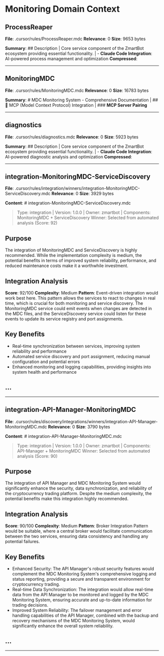 # Monitoring Domain Context

## ProcessReaper
**File**: .cursor/rules/ProcessReaper.mdc
**Relevance**: 0
**Size**: 9653 bytes

**Summary**: ## Description | Core service component of the ZmartBot ecosystem providing essential functionality. | - **Claude Code Integration**: AI-powered process management and optimization
**Compressed**: 

---

## MonitoringMDC
**File**: .cursor/rules/MonitoringMDC.mdc
**Relevance**: 0
**Size**: 16783 bytes

**Summary**: # MDC Monitoring System - Comprehensive Documentation | ## 🤖 MCP (Model Context Protocol) Integration | ### **MCP Server Pairing**

---

## diagnostics
**File**: .cursor/rules/diagnostics.mdc
**Relevance**: 0
**Size**: 5923 bytes

**Summary**: ## Description | Core service component of the ZmartBot ecosystem providing essential functionality. | - **Claude Code Integration**: AI-powered diagnostic analysis and optimization
**Compressed**: 

---

## integration-MonitoringMDC-ServiceDiscovery
**File**: .cursor/rules/integration/winners/integration-MonitoringMDC-ServiceDiscovery.mdc
**Relevance**: 0
**Size**: 3929 bytes

**Content**: # integration-MonitoringMDC-ServiceDiscovery.mdc
> Type: integration | Version: 1.0.0 | Owner: zmartbot | Components: MonitoringMDC + ServiceDiscovery
> Winner: Selected from automated analysis (Score: 92)

## Purpose
The integration of MonitoringMDC and ServiceDiscovery is highly recommended. While the implementation complexity is medium, the potential benefits in terms of improved system reliability, performance, and reduced maintenance costs make it a worthwhile investment.

## Integration Analysis
**Score**: 92/100
**Complexity**: Medium
**Pattern**: Event-driven integration would work best here. This pattern allows the services to react to changes in real time, which is crucial for both monitoring and service discovery. The MonitoringMDC service could emit events when changes are detected in the MDC files, and the ServiceDiscovery service could listen for these events to update its service registry and port assignments.

## Key Benefits
- Real-time synchronization between services, improving system reliability and performance
- Automated service discovery and port assignment, reducing manual configuration and potential errors
- Enhanced monitoring and logging capabilities, providing insights into system health and performance

## ...

---

## integration-API-Manager-MonitoringMDC
**File**: .cursor/rules/discovery/integrations/winners/integration-API-Manager-MonitoringMDC.mdc
**Relevance**: 0
**Size**: 3790 bytes

**Content**: # integration-API-Manager-MonitoringMDC.mdc
> Type: integration | Version: 1.0.0 | Owner: zmartbot | Components: API-Manager + MonitoringMDC
> Winner: Selected from automated analysis (Score: 90)

## Purpose
The integration of API Manager and MDC Monitoring System would significantly enhance the security, data synchronization, and reliability of the cryptocurrency trading platform. Despite the medium complexity, the potential benefits make this integration highly recommended.

## Integration Analysis
**Score**: 90/100
**Complexity**: Medium
**Pattern**: Broker Integration Pattern would be suitable, where a central broker would facilitate communication between the two services, ensuring data consistency and handling any potential failures.

## Key Benefits
- Enhanced Security: The API Manager's robust security features would complement the MDC Monitoring System's comprehensive logging and status reporting, providing a secure and transparent environment for cryptocurrency trading.
- Real-time Data Synchronization: The integration would allow real-time data from the API Manager to be monitored and logged by the MDC Monitoring System, ensuring accurate and up-to-date information for trading decisions.
- Improved System Reliability: The failover management and error handling capabilities of the API Manager, combined with the backup and recovery mechanisms of the MDC Monitoring System, would significantly enhance the overall system reliability.

## ...

---

